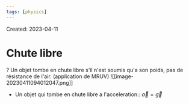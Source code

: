 ```yaml
---
tags: [physics] 
---
```

Created: 2023-04-11

# Chute libre
?
Un objet tombe en chute libre s'il n'est soumis qu'a son poids, pas de résistance de l'air. (application de MRUV)
![[image-20230411094012047.png]]
<!--SR:!2024-03-25,66,170-->

- Un objet qui tombe en chute libre a l'acceleration:: $\vec{a}=\vec{g}$
<!--SR:!2025-04-05,411,230-->
